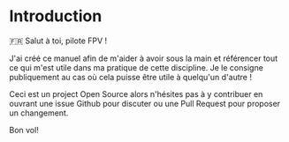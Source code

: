 # Introduction

:fr: Salut à toi, pilote FPV !

J'ai créé ce manuel afin de m'aider à avoir sous la main et référencer tout ce qui m'est utile dans ma pratique de cette discipline. Je le consigne publiquement au cas où cela puisse être utile à quelqu'un d'autre !

Ceci est un project Open Source alors n'hésites pas à y contribuer en ouvrant une issue Github pour discuter ou une Pull Request pour proposer un changement.

Bon vol!
